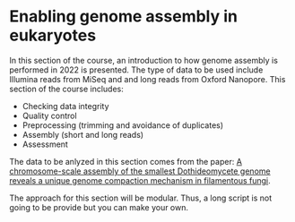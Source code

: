 # Enabling genome assembly in eukaryotes
In this section of the course, an introduction to how genome assembly is performed in 2022 is presented. The type of data to be used include Illumina reads from MiSeq and and long reads from Oxford Nanopore.
This section of the course includes:
* Checking data integrity
* Quality control
* Preprocessing (trimming and avoidance of duplicates)
* Assembly (short and long reads)
* Assessment

The data to be anlyzed in this section comes from the paper: [A chromosome-scale assembly of the smallest Dothideomycete genome reveals a unique genome compaction mechanism in filamentous fungi](https://doi.org/10.1186/s12864-020-6732-8 "Wang et al. BMC Genomics 21:321 (2020)").

The approach for this section will be modular. Thus, a long script is not going to be provide but you can make your own.
